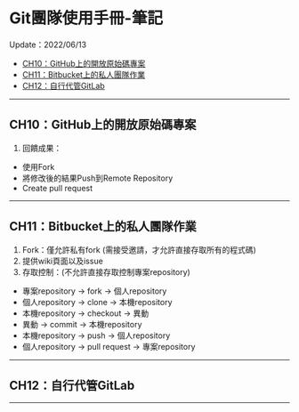 # Git團隊使用手冊-筆記
Update：2022/06/13<br/>
* [CH10：GitHub上的開放原始碼專案](#ch10github上的開放原始碼專案)
* [CH11：Bitbucket上的私人團隊作業](#ch11bitbucket上的私人團隊作業)
* [CH12：自行代管GitLab](#ch12自行代管gitlab)

---

## CH10：GitHub上的開放原始碼專案

1. 回饋成果：
- 使用Fork
- 將修改後的結果Push到Remote Repository
- Create pull request

---

## CH11：Bitbucket上的私人團隊作業

1. Fork：僅允許私有fork
(需接受邀請，才允許直接存取所有的程式碼)
2. 提供wiki頁面以及issue
3. 存取控制：(不允許直接存取控制專案repository)
- 專案repository -> fork -> 個人repository
- 個人repository -> clone -> 本機repository
- 本機repository -> checkout -> 異動
- 異動 -> commit -> 本機repository
- 本機repository -> push -> 個人repository
- 個人repository -> pull request -> 專案repository

---

## CH12：自行代管GitLab

---

